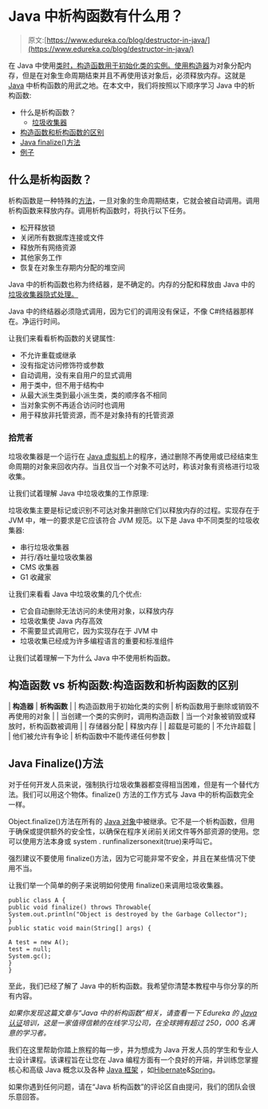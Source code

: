 # Java 中析构函数有什么用？

> 原文:[https://www.edureka.co/blog/destructor-in-java/](https://www.edureka.co/blog/destructor-in-java/)

在 Java 中使用[类时，构造函数用于初始化类的实例。使用](https://www.edureka.co/blog/java-objects-and-classes/)[构造器](https://www.edureka.co/blog/constructor-in-java/)为对象分配内存，但是在对象生命周期结束并且不再使用该对象后，必须释放内存。这就是 [Java](https://www.edureka.co/java-j2ee-training-course) 中析构函数的用武之地。在本文中，我们将按照以下顺序学习 Java 中的析构函数:

*   什么是析构函数？
    *   [垃圾收集器](#garbage)
*   [构造函数和析构函数的区别](#difference)
*   [Java finalize()方法](#finalize)
*   [例子](#ex)

## **什么是析构函数？**

析构函数是一种特殊的[方法](https://www.edureka.co/blog/java-methods/)，一旦对象的生命周期结束，它就会被自动调用。调用析构函数来释放内存。调用析构函数时，将执行以下任务。

*   松开释放锁
*   关闭所有数据库连接或文件
*   释放所有网络资源
*   其他家务工作
*   恢复在对象生存期内分配的堆空间

Java 中的析构函数也称为终结器，是不确定的。内存的分配和释放由 Java 中的[垃圾收集器隐式处理。](https://www.edureka.co/blog/garbage-collection-in-java/)

Java 中的终结器必须隐式调用，因为它们的调用没有保证，不像 C#终结器那样在。净运行时间。

让我们来看看析构函数的关键属性:

*   不允许重载或继承
*   没有指定访问修饰符或参数
*   自动调用，没有来自用户的显式调用
*   用于类中，但不用于结构中
*   从最大派生类到最小派生类，类的顺序各不相同
*   当对象实例不再适合访问时也调用
*   用于释放非托管资源，而不是对象持有的托管资源

### **拾荒者**

垃圾收集器是一个运行在 [Java 虚拟机](https://www.edureka.co/blog/java-virtual-machine/)上的程序，通过删除不再使用或已经结束生命周期的对象来回收内存。当且仅当一个对象不可达时，称该对象有资格进行垃圾收集。

让我们试着理解 Java 中垃圾收集的工作原理:

垃圾收集主要是标记或识别不可达对象并删除它们以释放内存的过程。实现存在于 JVM 中，唯一的要求是它应该符合 JVM 规范。以下是 Java 中不同类型的垃圾收集器:

*   串行垃圾收集器
*   并行/吞吐量垃圾收集器
*   CMS 收集器
*   G1 收藏家

让我们来看看 Java 中垃圾收集的几个优点:

*   它会自动删除无法访问的未使用对象，以释放内存
*   垃圾收集使 Java 内存高效
*   不需要显式调用它，因为实现存在于 JVM 中
*   垃圾收集已经成为许多编程语言的重要和标准组件

让我们试着理解一下为什么 Java 中不使用析构函数。

## **构造函数 vs 析构函数:构造函数和析构函数的区别**

| **构造器** | **析构函数** |
| 构造函数用于初始化类的实例 | 析构函数用于删除或销毁不再使用的对象 |
| 当创建一个类的实例时，调用构造函数 | 当一个对象被销毁或释放时，析构函数被调用 |
| 存储器分配 | 释放内存 |
| 超载是可能的 | 不允许超载 |
| 他们被允许有争论 | 析构函数中不能传递任何参数 |

## **Java Finalize()方法**

对于任何开发人员来说，强制执行垃圾收集器都变得相当困难，但是有一个替代方法。我们可以用这个物体。finalize() 方法的工作方式与 Java 中的析构函数完全一样。

Object.finalize()方法在所有的 [Java 对象](https://www.edureka.co/blog/java-object/)中被继承。它不是一个析构函数，但用于确保或提供额外的安全性，以确保在程序关闭前关闭文件等外部资源的使用。您可以使用方法本身或 system . runfinalizersonexit(true)来呼叫它。

强烈建议不要使用 finalize()方法，因为它可能非常不安全，并且在某些情况下使用不当。

让我们举一个简单的例子来说明如何使用 finalize()来调用垃圾收集器。

```
public class A {
public void finalize() throws Throwable{
System.out.println("Object is destroyed by the Garbage Collector");
}
public static void main(String[] args) {

A test = new A();
test = null;
System.gc();
}
}

```

至此，我们已经了解了 Java 中的析构函数。我希望你清楚本教程中与你分享的所有内容。

*如果你发现这篇文章与“Java 中的析构函数”相关，请查看一下  Edureka 的 [Java 认证](https://www.edureka.co/java-j2ee-training-course)培训，这是一家值得信赖的在线学习公司，在全球拥有超过 250，000 名满意的学习者。*

我们在这里帮助你踏上旅程的每一步，并为想成为 Java 开发人员的学生和专业人士设计课程。该课程旨在让您在 Java 编程方面有一个良好的开端，并训练您掌握核心和高级 Java 概念以及各种  [Java 框架](https://www.edureka.co/blog/java-frameworks/) ，如[Hibernate](https://www.edureka.co/blog/what-is-hibernate-in-java/)&[Spring](https://www.edureka.co/blog/spring-tutorial/)。

如果你遇到任何问题，请在“Java 析构函数”的评论区自由提问，我们的团队会很乐意回答。